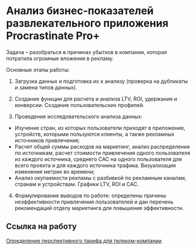 # Анализ бизнес-показателей развлекательного приложения Procrastinate Pro+

Задача –  разобраться в причинах убытков в компании, которая потратила огромные вложения в рекламу.

Основные этапы работы:

1.	Загрузка данных и подготовка их к анализу (проверка на дубликаты и замена типов данных).

2.	Создание функции для расчета и анализа LTV, ROI, удержания и конверсии. Создание пользовательских профилей.

3.	Проведение исследовательского анализа данных:

- Изучение стран, из которых пользователи приходят в приложение, устройств, которыми пользуются клиенты, а также рекламных источников привлечения;
- Расчет общей суммы расходов на маркетинг, анализ распределения по источникам, расчет стоимости привлечения одного пользователя из каждого источника, среднего CAC на одного пользователя для всего проекта и для каждого источника трафика. Визуализация изменения метрик во времени;
- Анализ окупаемости рекламы с разбивкой по рекламным каналам, странам и устройствам. Графики LTV, ROI и CAC. 

4.	Формулирование выводов по работе: определены причины неэффективности привлечения пользователей и дан перечень рекомендаций отделу маркетинга для повышения эффективности.

## Ссылка на работу
[Определение перспективного тарифа для телеком-компании](https://github.com/Veronikask/Yandex-Practikum/blob/91d4e617b76b8651f8177782021748c112b1b60c/%D0%9F%D1%80%D0%BE%D0%B5%D0%BA%D1%82%2010:%20%D0%9E%D0%BF%D1%80%D0%B5%D0%B4%D0%B5%D0%BB%D0%B5%D0%BD%D0%B8%D0%B5%20%D0%BF%D0%B5%D1%80%D1%81%D0%BF%D0%B5%D0%BA%D1%82%D0%B8%D0%B2%D0%BD%D0%BE%D0%B3%D0%BE%20%D1%82%D0%B0%D1%80%D0%B8%D1%84%D0%B0%20%D0%B4%D0%BB%D1%8F%20%D1%82%D0%B5%D0%BB%D0%B5%D0%BA%D0%BE%D0%BC-%D0%BA%D0%BE%D0%BC%D0%BF%D0%B0%D0%BD%D0%B8%D0%B8/%D0%9E%D0%BF%D1%80%D0%B5%D0%B4%D0%B5%D0%BB%D0%B5%D0%BD%D0%B8%D0%B5%20%D0%BF%D0%B5%D1%80%D1%81%D0%BF%D0%B5%D0%BA%D1%82%D0%B8%D0%B2%D0%BD%D0%BE%D0%B3%D0%BE%20%D1%82%D0%B0%D1%80%D0%B8%D1%84%D0%B0%20%D0%B4%D0%BB%D1%8F%20%D1%82%D0%B5%D0%BB%D0%B5%D0%BA%D0%BE%D0%BC-%D0%BA%D0%BE%D0%BC%D0%BF%D0%B0%D0%BD%D0%B8%D0%B8.ipynb)
